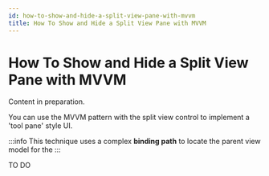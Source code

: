 ```yaml
---
id: how-to-show-and-hide-a-split-view-pane-with-mvvm
title: How To Show and Hide a Split View Pane with MVVM
---
```



# How To Show and Hide a Split View Pane with MVVM

Content in preparation.

You can use the MVVM pattern with the split view control to implement a 'tool pane' style UI.

:::info
This technique uses a complex **binding path** to locate the parent view model for the &#x20;
:::

TO DO

<img src="/img/gitbook-import/assets/splitview2.gif" alt=""/>
